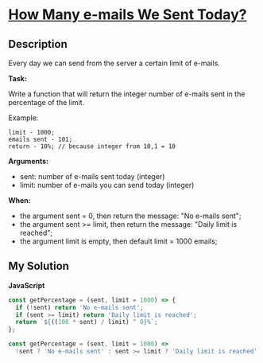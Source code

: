 # [How Many e-mails We Sent Today?](https://www.codewars.com/kata/58a369fa5b3daf464200006c)

## Description

Every day we can send from the server a certain limit of e-mails.

**Task:**

Write a function that will return the integer number of e-mails sent in the percentage of the limit.

Example:

```
limit - 1000;
emails sent - 101;
return - 10%; // because integer from 10,1 = 10
```

**Arguments:**

- sent: number of e-mails sent today (integer)
- limit: number of e-mails you can send today (integer)

**When:**

- the argument sent = 0, then return the message: "No e-mails sent";
- the argument sent >= limit, then return the message: "Daily limit is reached";
- the argument limit is empty, then default limit = 1000 emails;

## My Solution

**JavaScript**

```js
const getPercentage = (sent, limit = 1000) => {
  if (!sent) return 'No e-mails sent';
  if (sent >= limit) return 'Daily limit is reached';
  return `${((100 * sent) / limit) ^ 0}%`;
};
```

```js
const getPercentage = (sent, limit = 1000) =>
  !sent ? 'No e-mails sent' : sent >= limit ? 'Daily limit is reached' : `${((sent / limit) * 100) ^ 0}%`;
```
